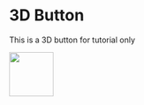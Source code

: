 # 3D Button

This is a 3D button for tutorial only

 <img width="80" src="https://user-images.githubusercontent.com/54101509/207427232-edd767c8-3bd2-4bf0-9a41-82e588f0dad7.mov"/>
